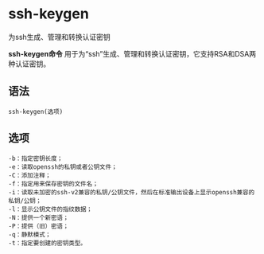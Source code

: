 # ssh-keygen

为ssh生成、管理和转换认证密钥


**ssh-keygen命令** 用于为“ssh”生成、管理和转换认证密钥，它支持RSA和DSA两种认证密钥。

##  语法

```
ssh-keygen(选项)
```

##  选项

```
-b：指定密钥长度；
-e：读取openssh的私钥或者公钥文件；
-C：添加注释；
-f：指定用来保存密钥的文件名；
-i：读取未加密的ssh-v2兼容的私钥/公钥文件，然后在标准输出设备上显示openssh兼容的私钥/公钥；
-l：显示公钥文件的指纹数据；
-N：提供一个新密语；
-P：提供（旧）密语；
-q：静默模式；
-t：指定要创建的密钥类型。
```


